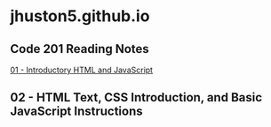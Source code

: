 # jhuston5.github.io

## Code 201 Reading Notes

[01 - Introductory HTML and JavaScript](https://github.com/jhuston5/jhuston5.github.io/blob/0b7cd7c56cf0eae7d184a9532894b5722161faa1/01%20-%20Introductory%20HTML%20and%20JavaScript.md)

## 02 - HTML Text, CSS Introduction, and Basic JavaScript Instructions
